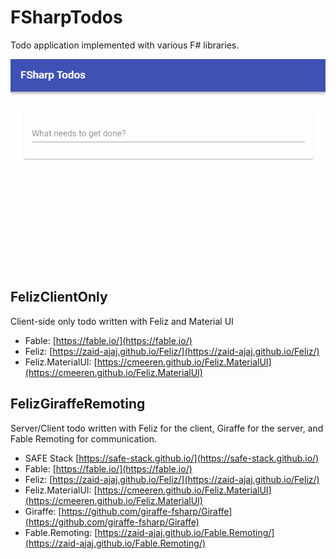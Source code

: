 # FSharpTodos
Todo application implemented with various F# libraries.

![Todos](fsharp-todos.gif)

## FelizClientOnly
Client-side only todo written with Feliz and Material UI

- Fable: [https://fable.io/](https://fable.io/)
- Feliz: [https://zaid-ajaj.github.io/Feliz/](https://zaid-ajaj.github.io/Feliz/)
- Feliz.MaterialUI: [https://cmeeren.github.io/Feliz.MaterialUI](https://cmeeren.github.io/Feliz.MaterialUI)

## FelizGiraffeRemoting
Server/Client todo written with Feliz for the client, Giraffe for the server, and Fable Remoting for communication.

- SAFE Stack [https://safe-stack.github.io/](https://safe-stack.github.io/)
- Fable: [https://fable.io/](https://fable.io/)
- Feliz: [https://zaid-ajaj.github.io/Feliz/](https://zaid-ajaj.github.io/Feliz/)
- Feliz.MaterialUI: [https://cmeeren.github.io/Feliz.MaterialUI](https://cmeeren.github.io/Feliz.MaterialUI)
- Giraffe: [https://github.com/giraffe-fsharp/Giraffe](https://github.com/giraffe-fsharp/Giraffe)
- Fable.Remoting: [https://zaid-ajaj.github.io/Fable.Remoting/](https://zaid-ajaj.github.io/Fable.Remoting/)
